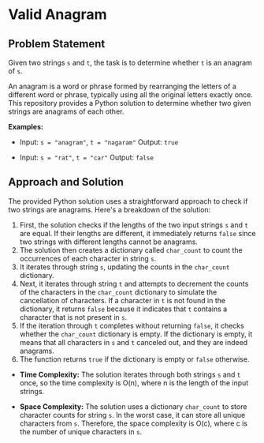 # Valid Anagram 

## Problem Statement

Given two strings `s` and `t`, the task is to determine whether `t` is an anagram of `s`.

An anagram is a word or phrase formed by rearranging the letters of a different word or phrase, typically using all the original letters exactly once. This repository provides a Python solution to determine whether two given strings are anagrams of each other.

**Examples:**

- Input: `s = "anagram"`, `t = "nagaram"`
  Output: `true`

- Input: `s = "rat"`, `t = "car"`
  Output: `false`

## Approach and Solution

The provided Python solution uses a straightforward approach to check if two strings are anagrams. Here's a breakdown of the solution:

1. First, the solution checks if the lengths of the two input strings `s` and `t` are equal. If their lengths are different, it immediately returns `false` since two strings with different lengths cannot be anagrams.
2. The solution then creates a dictionary called `char_count` to count the occurrences of each character in string `s`.
3. It iterates through string `s`, updating the counts in the `char_count` dictionary.
4. Next, it iterates through string `t` and attempts to decrement the counts of the characters in the `char_count` dictionary to simulate the cancellation of characters. If a character in `t` is not found in the dictionary, it returns `false` because it indicates that `t` contains a character that is not present in `s`.
5. If the iteration through `t` completes without returning `false`, it checks whether the `char_count` dictionary is empty. If the dictionary is empty, it means that all characters in `s` and `t` canceled out, and they are indeed anagrams.
6. The function returns `true` if the dictionary is empty or `false` otherwise.

- **Time Complexity:** The solution iterates through both strings `s` and `t` once, so the time complexity is O(n), where n is the length of the input strings.

- **Space Complexity:** The solution uses a dictionary `char_count` to store character counts for string `s`. In the worst case, it can store all unique characters from `s`. Therefore, the space complexity is O(c), where c is the number of unique characters in `s`.
